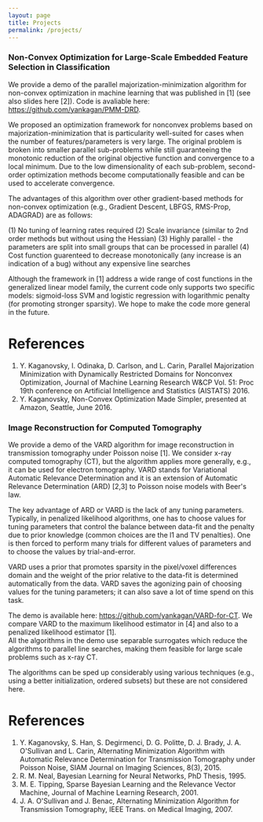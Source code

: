 ```yaml
---
layout: page
title: Projects
permalink: /projects/
---
```


### Non-Convex Optimization for Large-Scale Embedded Feature Selection in Classification 
We provide a demo of the parallel majorization-minimization algorithm for non-convex optimization in machine learning 
that was published in [1] (see also slides here [2]). Code is avaliable here: https://github.com/yankagan/PMM-DRD.

We proposed an optimization framework for nonconvex problems based on majorization-minimization that is particularity well-suited for cases when the number of features/parameters is very large. The original problem is broken into smaller parallel sub-problems while still guaranteeing the monotonic reduction of the original objective function and convergence to a local minimum. Due to the low dimensionality of each sub-problem, second-order optimization methods become computationally feasible and can be used to accelerate convergence. 

The advantages of this algorithm over other gradient-based methods for non-convex optimization (e.g., Gradient Descent, LBFGS, RMS-Prop, ADAGRAD) are as follows:

(1) No tuning of learning rates required
(2) Scale invariance (similar to 2nd order methods but without using the Hessian)
(3) Highly parallel - the parameters are split into small groups that can be processed in parallel 
(4) Cost function guarenteed to decrease monotonically (any increase is an indication of a bug) without any expensive line searches

Although the framework in [1] address a wide range of cost functions in the generalized linear model family, the current code only supports two specific models: sigmoid-loss SVM and logistic regression with logarithmic penalty (for promoting stronger sparsity). We hope to make the code more general in the future.

# References
1. Y. Kaganovsky, I. Odinaka, D. Carlson, and L. Carin, Parallel Majorization Minimization with Dynamically Restricted Domains for Nonconvex Optimization, Journal of Machine Learning Research W&CP Vol. 51: Proc 19th conference on Artificial Intelligence and Statistics (AISTATS) 2016.
2.  Y. Kaganovsky, Non-Convex Optimization Made Simpler, presented at Amazon, Seattle, June 2016.

### Image Reconstruction for Computed Tomography
We provide a demo of the VARD algorithm for image reconstruction in transmission tomography under Poisson noise [1].
We consider x-ray computed tomography (CT), but the algorithm applies more generally, e.g., it can be used for electron 
tomography.  VARD stands for Variational Automatic Relevance Determination and it is an extension of Automatic Relevance 
Determination (ARD) [2,3] to Poisson noise models with Beer's law. 

The key advantage of ARD or VARD is the lack of any tuning parameters. Typically, in penalized likelihood algorithms, 
one has to choose values for tuning parameters that control the balance between data-fit and the penalty due to 
prior knowledge (common choices are the l1 and TV penalties). One is then forced to perform many trials for different 
values of parameters and to choose the values by trial-and-error.

VARD uses a prior that promotes sparsity in the pixel/voxel differences domain and the weight of the prior 
relative to the data-fit is determined automatically from the data. VARD saves the agonizing pain of choosing values
for the tuning parameters; it can also save a lot of time spend on this task.

The demo is available here: https://github.com/yankagan/VARD-for-CT. We compare VARD to the maximum likelihood estimator in [4] and also to a penalized likelihood estimator [1].  
All the algorithms in the demo use separable surrogates which reduce the algorithms to parallel line searches, 
making them feasible for large scale problems such as x-ray CT.

The algorithms can be sped up considerably using various techniques (e.g., using a better initialization, ordered subsets) 
but these are not considered here.

# References
1. Y. Kaganovsky, S. Han, S. Degirmenci, D. G. Politte, D. J. Brady, J. A. O'Sullivan and L. Carin, Alternating Minimization Algorithm with Automatic Relevance Determination for Transmission Tomography under Poisson Noise,  SIAM Journal on Imaging Sciences, 8(3), 2015.  
2. R. M. Neal, Bayesian Learning for Neural Networks, PhD Thesis, 1995. 
3. M. E. Tipping, Sparse Bayesian Learning and the Relevance Vector Machine, Journal of Machine Learning Research, 2001. 
4. J. A. O'Sullivan and J. Benac, Alternating Minimization Algorithm for Transmission Tomography, IEEE Trans. on Medical Imaging, 2007.
